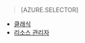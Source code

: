 > [AZURE.SELECTOR]
- [클래식](../articles/virtual-machines/virtual-machines-windows-classic-troubleshoot-deployment-new-vm.md)
- [리소스 관리자](../articles/virtual-machines/virtual-machines-windows-troubleshoot-deployment-new-vm.md)
